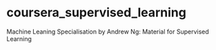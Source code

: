 # coursera_supervised_learning
Machine Leaning Specialisation by Andrew Ng:  Material for Supervised Learning 
